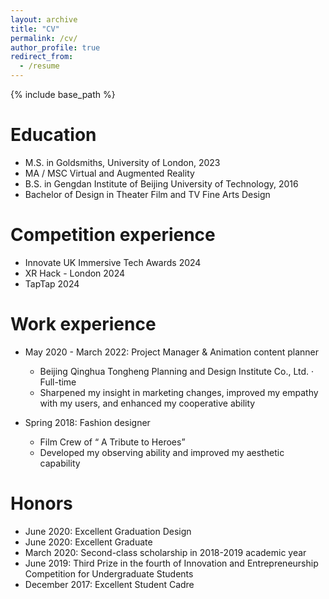 ```yaml
---
layout: archive
title: "CV"
permalink: /cv/
author_profile: true
redirect_from:
  - /resume
---
```


{% include base_path %}

Education
======
* M.S. in Goldsmiths, University of London, 2023
* MA / MSC Virtual and Augmented Reality
* B.S. in Gengdan Institute of Beijing University of Technology, 2016
* Bachelor of Design in Theater Film and TV Fine Arts Design

Competition experience
======
* Innovate UK Immersive Tech Awards 2024
* XR Hack - London 2024
* TapTap 2024

Work experience
======
* May 2020 - March 2022: Project Manager & Animation content planner 
  * Beijing Qinghua Tongheng Planning and Design Institute Co., Ltd. · Full-time
  * Sharpened my insight in marketing changes, improved my empathy with my users, and enhanced my cooperative ability

* Spring 2018: Fashion designer
  * Film Crew of “ A Tribute to Heroes”
  * Developed my observing ability and improved my aesthetic capability
  
Honors
======
* June 2020: Excellent Graduation Design
* June 2020: Excellent Graduate
* March 2020: Second-class scholarship in 2018-2019 academic year
* June 2019: Third Prize in the fourth of Innovation and Entrepreneurship Competition for Undergraduate Students
* December 2017: Excellent Student Cadre
